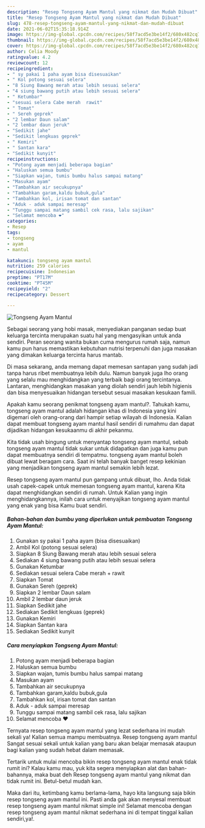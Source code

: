 ```yaml
---
description: "Resep Tongseng Ayam Mantul yang nikmat dan Mudah Dibuat"
title: "Resep Tongseng Ayam Mantul yang nikmat dan Mudah Dibuat"
slug: 478-resep-tongseng-ayam-mantul-yang-nikmat-dan-mudah-dibuat
date: 2021-06-02T15:35:18.914Z
image: https://img-global.cpcdn.com/recipes/58f7acd5e3be14f2/680x482cq70/tongseng-ayam-mantul-foto-resep-utama.jpg
thumbnail: https://img-global.cpcdn.com/recipes/58f7acd5e3be14f2/680x482cq70/tongseng-ayam-mantul-foto-resep-utama.jpg
cover: https://img-global.cpcdn.com/recipes/58f7acd5e3be14f2/680x482cq70/tongseng-ayam-mantul-foto-resep-utama.jpg
author: Celia Moody
ratingvalue: 4.2
reviewcount: 12
recipeingredient:
- " sy pakai 1 paha ayam bisa disesuaikan"
- " Kol potong sesuai selera"
- "8 Siung Bawang merah atau lebih sesuai selera"
- "4 siung bawang putih atau lebih sesuai selera"
- " Ketumbar"
- "sesuai selera Cabe merah  rawit"
- " Tomat"
- " Sereh geprek"
- "2 lembar Daun salam"
- "2 lembar daun jeruk"
- "Sedikit jahe"
- "Sedikit lengkuas geprek"
- " Kemiri"
- " Santan kara"
- "Sedikit kunyit"
recipeinstructions:
- "Potong ayam menjadi beberapa bagian"
- "Haluskan semua bumbu"
- "Siapkan wajan, tumis bumbu halus sampai matang"
- "Masukan ayam"
- "Tambahkan air secukupnya"
- "Tambahkan garam,kaldu bubuk,gula"
- "Tambahkan kol, irisan tomat dan santan"
- "Aduk - aduk sampai meresap"
- "Tunggu sampai matang sambil cek rasa, lalu sajikan"
- "Selamat mencoba ❤️"
categories:
- Resep
tags:
- tongseng
- ayam
- mantul

katakunci: tongseng ayam mantul 
nutrition: 259 calories
recipecuisine: Indonesian
preptime: "PT17M"
cooktime: "PT45M"
recipeyield: "2"
recipecategory: Dessert

---
```



![Tongseng Ayam Mantul](https://img-global.cpcdn.com/recipes/58f7acd5e3be14f2/680x482cq70/tongseng-ayam-mantul-foto-resep-utama.jpg)

Sebagai seorang yang hobi masak, menyediakan panganan sedap buat keluarga tercinta merupakan suatu hal yang mengasyikan untuk anda sendiri. Peran seorang  wanita bukan cuma mengurus rumah saja, namun kamu pun harus memastikan kebutuhan nutrisi terpenuhi dan juga masakan yang dimakan keluarga tercinta harus mantab.

Di masa  sekarang, anda memang dapat memesan santapan yang sudah jadi tanpa harus ribet membuatnya lebih dulu. Namun banyak juga lho orang yang selalu mau menghidangkan yang terbaik bagi orang tercintanya. Lantaran, menghidangkan masakan yang diolah sendiri jauh lebih higienis dan bisa menyesuaikan hidangan tersebut sesuai masakan kesukaan famili. 



Apakah kamu seorang penikmat tongseng ayam mantul?. Tahukah kamu, tongseng ayam mantul adalah hidangan khas di Indonesia yang kini digemari oleh orang-orang dari hampir setiap wilayah di Indonesia. Kalian dapat membuat tongseng ayam mantul hasil sendiri di rumahmu dan dapat dijadikan hidangan kesukaanmu di akhir pekanmu.

Kita tidak usah bingung untuk menyantap tongseng ayam mantul, sebab tongseng ayam mantul tidak sukar untuk didapatkan dan juga kamu pun dapat membuatnya sendiri di tempatmu. tongseng ayam mantul boleh dibuat lewat beragam cara. Saat ini telah banyak banget resep kekinian yang menjadikan tongseng ayam mantul semakin lebih lezat.

Resep tongseng ayam mantul pun gampang untuk dibuat, lho. Anda tidak usah capek-capek untuk memesan tongseng ayam mantul, karena Kita dapat menghidangkan sendiri di rumah. Untuk Kalian yang ingin menghidangkannya, inilah cara untuk menyajikan tongseng ayam mantul yang enak yang bisa Kamu buat sendiri.

<!--inarticleads1-->

##### Bahan-bahan dan bumbu yang diperlukan untuk pembuatan Tongseng Ayam Mantul:

1. Gunakan  sy pakai 1 paha ayam (bisa disesuaikan)
1. Ambil  Kol (potong sesuai selera)
1. Siapkan 8 Siung Bawang merah atau lebih sesuai selera
1. Sediakan 4 siung bawang putih atau lebih sesuai selera
1. Gunakan  Ketumbar
1. Sediakan sesuai selera Cabe merah + rawit
1. Siapkan  Tomat
1. Gunakan  Sereh (geprek)
1. Siapkan 2 lembar Daun salam
1. Ambil 2 lembar daun jeruk
1. Siapkan Sedikit jahe
1. Sediakan Sedikit lengkuas (geprek)
1. Gunakan  Kemiri
1. Siapkan  Santan kara
1. Sediakan Sedikit kunyit




<!--inarticleads2-->

##### Cara menyiapkan Tongseng Ayam Mantul:

1. Potong ayam menjadi beberapa bagian
1. Haluskan semua bumbu
1. Siapkan wajan, tumis bumbu halus sampai matang
1. Masukan ayam
1. Tambahkan air secukupnya
1. Tambahkan garam,kaldu bubuk,gula
1. Tambahkan kol, irisan tomat dan santan
1. Aduk - aduk sampai meresap
1. Tunggu sampai matang sambil cek rasa, lalu sajikan
1. Selamat mencoba ❤️




Ternyata resep tongseng ayam mantul yang lezat sederhana ini mudah sekali ya! Kalian semua mampu membuatnya. Resep tongseng ayam mantul Sangat sesuai sekali untuk kalian yang baru akan belajar memasak ataupun bagi kalian yang sudah hebat dalam memasak.

Tertarik untuk mulai mencoba bikin resep tongseng ayam mantul enak tidak rumit ini? Kalau kamu mau, yuk kita segera menyiapkan alat dan bahan-bahannya, maka buat deh Resep tongseng ayam mantul yang nikmat dan tidak rumit ini. Betul-betul mudah kan. 

Maka dari itu, ketimbang kamu berlama-lama, hayo kita langsung saja bikin resep tongseng ayam mantul ini. Pasti anda gak akan menyesal membuat resep tongseng ayam mantul nikmat simple ini! Selamat mencoba dengan resep tongseng ayam mantul nikmat sederhana ini di tempat tinggal kalian sendiri,ya!.

